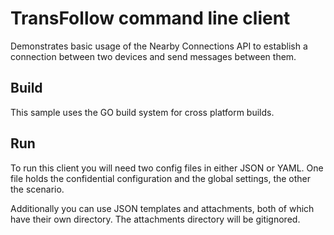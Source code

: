 
# TransFollow command line client
Demonstrates basic usage of the Nearby Connections API to establish a connection between two
devices and send messages between them.

## Build
This sample uses the GO build system for cross platform builds. 

## Run
To run this client you will need two config files in either JSON or YAML. One file holds the confidential configuration 
and the global settings, the other the scenario.

Additionally you can use JSON templates and attachments, both of which have their own directory. The attachments directory will be gitignored.
